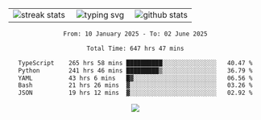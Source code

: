 <div align="center">
  <table style="border: none;" border="0" cellspacing="0" cellpadding="0">
    <tr>
      <td align="center" width="33%">
        <img src="https://github-readme-streak-stats.herokuapp.com/?user=kurtismassey&theme=tokyonight&hide_border=true" alt="streak stats" />
      </td>
      <td align="center" width="33%">
        <img src="https://readme-typing-svg.herokuapp.com/?font=Fira+Code&weight=600&size=15&duration=4000&pause=1000&color=00FF00&center=true&vCenter=true&random=false&width=150&lines=Hey%2C+I%27m+Kurtis!" alt="typing svg" />
      </td>
      <td align="center" width="33%">
        <img src="https://github-readme-stats.vercel.app/api?username=kurtismassey&show_icons=true&theme=tokyonight&hide_title=true" alt="github stats" />
      </td>
    </tr>
  </table>
</div>
<div align="center">

<!--START_SECTION:waka-->

```txt
From: 10 January 2025 - To: 02 June 2025

Total Time: 647 hrs 47 mins

TypeScript    265 hrs 58 mins ██████████░░░░░░░░░░░░░░░   40.47 %
Python        241 hrs 46 mins █████████▒░░░░░░░░░░░░░░░   36.79 %
YAML          43 hrs 6 mins   █▓░░░░░░░░░░░░░░░░░░░░░░░   06.56 %
Bash          21 hrs 26 mins  ▓░░░░░░░░░░░░░░░░░░░░░░░░   03.26 %
JSON          19 hrs 12 mins  ▓░░░░░░░░░░░░░░░░░░░░░░░░   02.92 %
```

<!--END_SECTION:waka-->

  <img src="https://github-readme-activity-graph.vercel.app/graph?username=kurtismassey&theme=tokyo-night&hide_border=true&custom_title=Contribution%20Graph" />

</div>